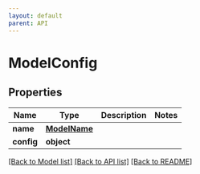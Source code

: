 ```yaml
---
layout: default
parent: API
---
```


# ModelConfig

## Properties
Name | Type | Description | Notes
------------ | ------------- | ------------- | -------------
**name** | [**ModelName**](ModelName.md) |  | 
**config** | **object** |  | 

[[Back to Model list]](../README.md#documentation-for-models) [[Back to API list]](../README.md#documentation-for-api-endpoints) [[Back to README]](../README.md)

